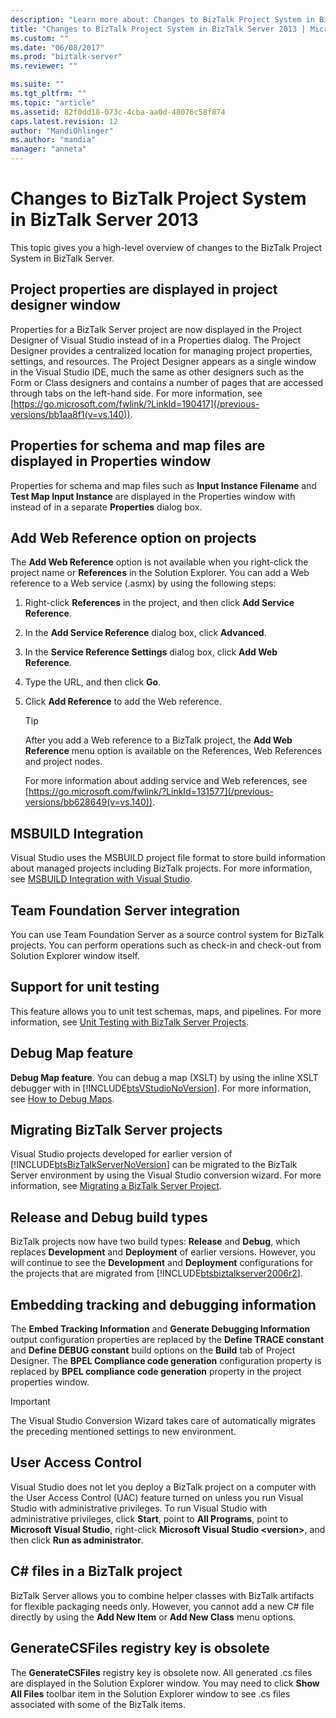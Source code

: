 ```yaml
---
description: "Learn more about: Changes to BizTalk Project System in BizTalk Server 2013"
title: "Changes to BizTalk Project System in BizTalk Server 2013 | Microsoft Docs"
ms.custom: ""
ms.date: "06/08/2017"
ms.prod: "biztalk-server"
ms.reviewer: ""

ms.suite: ""
ms.tgt_pltfrm: ""
ms.topic: "article"
ms.assetid: 82f0dd18-073c-4cba-aa0d-48076c58f874
caps.latest.revision: 12
author: "MandiOhlinger"
ms.author: "mandia"
manager: "anneta"
---
```

# Changes to BizTalk Project System in BizTalk Server 2013
This topic gives you a high-level overview of changes to the BizTalk Project System in BizTalk Server.

## Project properties are displayed in project designer window
 Properties for a BizTalk Server project are now displayed in the Project Designer of Visual Studio instead of in a Properties dialog. The Project Designer provides a centralized location for managing project properties, settings, and resources. The Project Designer appears as a single window in the Visual Studio IDE, much the same as other designers such as the Form or Class designers and contains a number of pages that are accessed through tabs on the left-hand side. For more information, see [https://go.microsoft.com/fwlink/?LinkId=190417](/previous-versions/bb1aa8f1(v=vs.140)).

## Properties for schema and map files are displayed in Properties window
 Properties for schema and map files such as **Input Instance Filename** and **Test Map Input Instance** are displayed in the Properties window with instead of in a separate **Properties** dialog box.

## Add Web Reference option on projects
 The **Add Web Reference** option is not available when you right-click the project name or **References** in the Solution Explorer. You can add a Web reference to a Web service (.asmx) by using the following steps:

1. Right-click **References** in the project, and then click **Add Service Reference**.

2. In the **Add Service Reference** dialog box, click **Advanced**.

3. In the **Service Reference Settings** dialog box, click **Add Web Reference**.

4. Type the URL, and then click **Go**.

5. Click **Add Reference** to add the Web reference.

   > [!TIP]
   >  After you add a Web reference to a BizTalk project, the **Add Web Reference** menu option is available on the References, Web References and project nodes.

   For more information about adding service and Web references, see [https://go.microsoft.com/fwlink/?LinkId=131577](/previous-versions/bb628649(v=vs.140)).

## MSBUILD Integration
 Visual Studio uses the MSBUILD project file format to store build information about managed projects including BizTalk projects. For more information, see [MSBUILD Integration with Visual Studio](../core/msbuild-integration-with-visual-studio.md).

## Team Foundation Server integration
 You can use Team Foundation Server as a source control system for BizTalk projects. You can perform operations such as check-in and check-out from Solution Explorer window itself.

## Support for unit testing
 This feature allows you to unit test schemas, maps, and pipelines. For more information, see [Unit Testing with BizTalk Server Projects](../core/unit-testing-with-biztalk-server-projects.md).

## Debug Map feature
 **Debug Map feature**. You can debug a map (XSLT) by using the inline XSLT debugger with in [!INCLUDE[btsVStudioNoVersion](../includes/btsvstudionoversion-md.md)]. For more information, see [How to Debug Maps](../core/how-to-debug-maps.md).

## Migrating BizTalk Server projects
 Visual Studio projects developed for earlier version of [!INCLUDE[btsBizTalkServerNoVersion](../includes/btsbiztalkservernoversion-md.md)] can be migrated to the BizTalk Server environment by using the Visual Studio conversion wizard. For more information, see [Migrating a BizTalk Server Project](../core/migrating-a-biztalk-server-project.md).

## Release and Debug build types
 BizTalk projects now have two build types: **Release** and **Debug**, which replaces **Development** and **Deployment** of earlier versions. However, you will continue to see the **Development** and **Deployment** configurations for the projects that are migrated from [!INCLUDE[btsbiztalkserver2006r2](../includes/btsbiztalkserver2006r2-md.md)].

## Embedding tracking and debugging information
 The **Embed Tracking Information** and **Generate Debugging Information** output configuration properties are replaced by the **Define TRACE constant** and **Define DEBUG constant** build options on the **Build** tab of Project Designer. The **BPEL Compliance code generation** configuration property is replaced by **BPEL compliance code generation** property in the project properties window.

> [!IMPORTANT]
>  The Visual Studio Conversion Wizard takes care of automatically migrates the preceding mentioned settings to new environment.

## User Access Control
 Visual Studio does not let you deploy a BizTalk project on a computer with the User Access Control (UAC) feature turned on unless you run Visual Studio with administrative privileges. To run Visual Studio with administrative privileges, click **Start**, point to **All Programs**, point to **Microsoft Visual Studio**, right-click **Microsoft Visual Studio \<version\>**, and then click **Run as administrator**.

## C# files in a BizTalk project
 BizTalk Server allows you to combine helper classes with BizTalk artifacts for flexible packaging needs only.  However, you cannot add a new C# file directly by using the **Add New Item** or **Add New Class** menu options.

## GenerateCSFiles registry key is obsolete
 The **GenerateCSFiles** registry key is obsolete now. All generated .cs files are displayed in the Solution Explorer window. You may need to click **Show All Files** toolbar item in the Solution Explorer window to see .cs files associated with some of the BizTalk items.